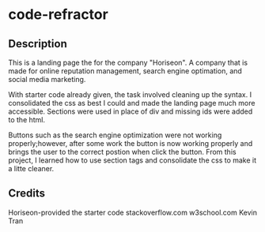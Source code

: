 # code-refractor

## Description
This is a landing page the for the company "Horiseon". A company that is made for online reputation management, search engine optimation, and social media marketing. 

With starter code already given, the task involved cleaning up the syntax. I consolidated the css as best I could and made the landing page much more accessible. Sections were used in place of div and missing ids were added to the html. 

Buttons such as the search engine optimization were not working properly;however, after some work the button is now working properly and brings the user to the correct postion when click the button. From this project, I learned how to use section tags and consolidate the css to make it a litte cleaner.


## Credits
Horiseon-provided the starter code
stackoverflow.com
w3school.com
Kevin Tran 